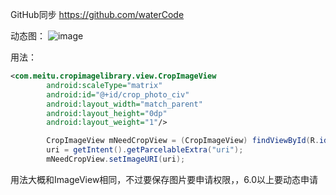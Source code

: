 GitHub同步
https://github.com/waterCode


动态图：
![image](https://github.com/waterCode/CropImageProject/blob/master/app/src/main/assets/ezgif.com-video-to-gif.gif)

用法：
```xml
<com.meitu.cropimagelibrary.view.CropImageView
        android:scaleType="matrix"
        android:id="@+id/crop_photo_civ"
        android:layout_width="match_parent"
        android:layout_height="0dp"
        android:layout_weight="1"/>
```
```java
        CropImageView mNeedCropView = (CropImageView) findViewById(R.id.crop_photo_civ);
        uri = getIntent().getParcelableExtra("uri");
        mNeedCropView.setImageURI(uri);
```
用法大概和ImageView相同，不过要保存图片要申请权限，，6.0以上要动态申请